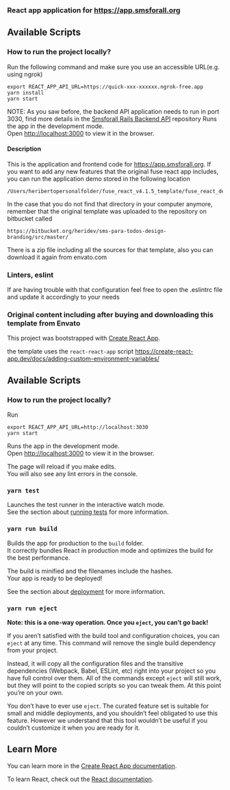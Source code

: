 ### React app application for https://app.smsforall.org
## Available Scripts

### How to run the project locally?
Run the following command and make sure you use an accessible URL(e.g. using ngrok)
```
export REACT_APP_API_URL=https://quick-xxx-xxxxxx.ngrok-free.app
yarn install
yarn start
```

NOTE: As you saw before, the backend API application needs to run in port 3030, find more details in the [Smsforall Rails Backend API](https://github.com/heridev/smsforall-rails-api) repository
Runs the app in the development mode.<br>
Open [http://localhost:3000](http://localhost:3000) to view it in the browser.

#### Description
This is the application and frontend code for https://app.smsforall.org. If you want to add any new features that the original fuse react app includes, you can run the application demo stored in the following location
```
/Users/heribertopersonalfolder/fuse_react_v4.1.5_template/fuse_react_demo
```

In the case that you do not find that directory in your computer anymore, remember
that the original template was uploaded to the repository on bitbucket called
```
https://bitbucket.org/heridev/sms-para-todos-design-branding/src/master/
```
There is a zip file including all the sources for that template, also 
you can download it again from envato.com

### Linters, eslint
If are having trouble with that configuration feel free to open the .eslintrc file and update it accordingly to your needs

### Original content including after buying and downloading this template from Envato
This project was bootstrapped with [Create React App](https://github.com/facebook/create-react-app).

the template uses the `react-react-app` script https://create-react-app.dev/docs/adding-custom-environment-variables/

## Available Scripts

### How to run the project locally?

Run
```
export REACT_APP_API_URL=http://localhost:3030
yarn start
```

Runs the app in the development mode.<br>
Open [http://localhost:3000](http://localhost:3000) to view it in the browser.

The page will reload if you make edits.<br>
You will also see any lint errors in the console.

### `yarn test`

Launches the test runner in the interactive watch mode.<br>
See the section about [running tests](https://facebook.github.io/create-react-app/docs/running-tests) for more information.

### `yarn run build`

Builds the app for production to the `build` folder.<br>
It correctly bundles React in production mode and optimizes the build for the best performance.

The build is minified and the filenames include the hashes.<br>
Your app is ready to be deployed!

See the section about [deployment](https://facebook.github.io/create-react-app/docs/deployment) for more information.

### `yarn run eject`

**Note: this is a one-way operation. Once you `eject`, you can’t go back!**

If you aren’t satisfied with the build tool and configuration choices, you can `eject` at any time. This command will remove the single build dependency from your project.

Instead, it will copy all the configuration files and the transitive dependencies (Webpack, Babel, ESLint, etc) right into your project so you have full control over them. All of the commands except `eject` will still work, but they will point to the copied scripts so you can tweak them. At this point you’re on your own.

You don’t have to ever use `eject`. The curated feature set is suitable for small and middle deployments, and you shouldn’t feel obligated to use this feature. However we understand that this tool wouldn’t be useful if you couldn’t customize it when you are ready for it.

## Learn More

You can learn more in the [Create React App documentation](https://facebook.github.io/create-react-app/docs/getting-started).

To learn React, check out the [React documentation](https://reactjs.org/).
